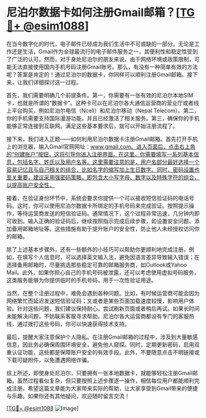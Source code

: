 # 尼泊尔数据卡如何注册Gmail邮箱？[[TG💪+ @esim1088](https://t.me/s/esim1088)]

在当今数字化的时代，电子邮件已经成为我们生活中不可或缺的一部分。无论是工作还是生活，Gmail作为全球最流行的电子邮件服务之一，其便利性和稳定性受到了广泛的认可。然而，对于身处尼泊尔的朋友来说，由于网络环境或政策限制，可能无法直接使用国内手机号码注册Gmail账号。那么，有没有一种简单有效的方法呢？答案是肯定的！通过尼泊尔的数据卡，你同样可以顺利注册Gmail邮箱。接下来，让我们详细探讨这一过程。

首先，我们需要明确几个前提条件。第一，你需要有一张有效的尼泊尔本地SIM卡，也就是所谓的“数据卡”。这种卡可以在尼泊尔各大通信运营商的营业厅或者线上平台购买，例如尼泊尔电信（Ncell）和尼泊尔移动（Nepal Telecom）。第二，你的手机需要支持国际漫游功能，并且已经激活了相关服务。第三，确保你的手机能够正常连接到互联网。满足这些基本要求后，就可以开始注册流程了。

接下来，我们进入正题——如何利用尼泊尔数据卡注册Gmail邮箱。首先打开手机上的浏览器，输入Gmail官网网址：www.gmail.com。进入页面后，点击右上角的“创建账户”按钮，这将引导你进入注册界面。在这里，你需要填写一系列基本信息，包括名字、姓氏以及用户名等。这里需要注意的是，用户名部分最好选择一个容易记忆且与自己相关的组合，比如名字的缩写加上生日数字。同时，密码设置也至关重要，建议采用强密码策略，即包含大小写字母、数字以及特殊字符的组合，以提高账户安全性。

接着，在验证身份环节中，系统会要求你提供一个可以接收短信验证码的电话号码。这时，你可以使用尼泊尔数据卡所绑定的手机号码来完成验证。按照提示操作，等待运营商发送的短信验证码。通常情况下，这个过程非常迅速，几分钟内即可收到。输入正确的验证码后，继续按照指示完成后续步骤，如设置安全问题、添加备用邮箱地址等。这些措施有助于提升账户的安全性，防止他人未经授权访问你的邮箱。

除了上述基本步骤外，还有一些额外的小技巧可以帮助你更顺利地完成注册。例如，在填写个人信息时，可以选择英文输入法，避免因语言差异导致输入错误；在选择备用邮箱时，尽量挑选那些稳定可靠的邮箱服务商，如Outlook或Yahoo Mail。此外，如果你担心自己的手机号码被泄露，还可以考虑使用虚拟号码服务，这类服务能够为你提供临时的手机号码，用于一次性验证用途。

当然，在整个注册过程中，难免会遇到各种问题。比如，有时候运营商可能会因为网络繁忙而延迟发送短信验证码；又或者是某些页面加载速度较慢，影响用户体验。针对这些问题，我们建议保持耐心，尝试刷新页面或者稍后再试。如果长时间未能解决问题，不妨联系客服寻求帮助。尼泊尔各大运营商都设有专门的客服热线，通过拨打这些号码，你可以快速获得技术支持。

最后，提醒大家注意保护个人隐私。在注册Gmail邮箱的过程中，涉及到大量敏感信息，因此务必确保周围环境安全，避免他人窥探。同时，定期更新密码，启用双重认证功能，这些都是保障账户安全的有效手段。此外，不要随意点击不明链接或下载可疑附件，以免遭遇网络诈骗。

综上所述，即使身处尼泊尔，只要拥有一张本地数据卡，就能够轻松注册Gmail邮箱。虽然过程看似复杂，但只要按照上述步骤逐一操作，相信每位用户都能顺利完成注册。希望这篇文章能为大家带来实际的帮助，让大家享受到Gmail带来的便捷与乐趣。如果你还有其他疑问，欢迎随时留言交流！

[[TG💪+ @esim1088](https://t.me/s/esim1088) ![Image](https://i.postimg.cc/4NQfJmqS/Snipaste-2025-05-13-00-14-12.png)]